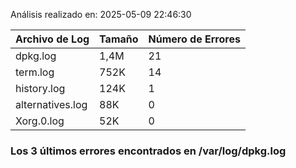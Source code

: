 Análisis realizado en: 2025-05-09 22:46:30

| Archivo de Log | Tamaño | Número de Errores |
|----------------|--------|-------------------|
| dpkg.log | 1,4M | 21 |
| term.log | 752K | 14 |
| history.log | 124K | 1 |
| alternatives.log | 88K | 0 |
| Xorg.0.log | 52K | 0 |

### Los 3 últimos errores encontrados en /var/log/dpkg.log

